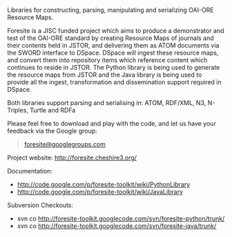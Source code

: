 Libraries for constructing, parsing, manipulating and serializing OAI-ORE Resource Maps.

Foresite is a JISC funded project which aims to produce a
demonstrator and test of the OAI-ORE standard by creating Resource Maps
of journals and their contents held in JSTOR, and delivering them as
ATOM documents via the SWORD interface to DSpace.  DSpace will
ingest these resource maps, and convert them into repository items which
reference content which continues to reside in JSTOR.  The Python
library is being used to generate the resource maps from JSTOR and the
Java library is being used to provide all the ingest, transformation and
dissemination support required in DSpace.

Both libraries support parsing and serialising in: ATOM, RDF/XML, N3,
N-Triples, Turtle and RDFa

Please feel free to download and play with the code, and let us have
your feedback via the Google group:

> foresite@googlegroups.com

Project website:  http://foresite.cheshire3.org/

Documentation:
  * http://code.google.com/p/foresite-toolkit/wiki/PythonLibrary
  * http://code.google.com/p/foresite-toolkit/wiki/JavaLibrary

Subversion Checkouts:
  * svn co http://foresite-toolkit.googlecode.com/svn/foresite-python/trunk/
  * svn co http://foresite-toolkit.googlecode.com/svn/foresite-java/trunk/